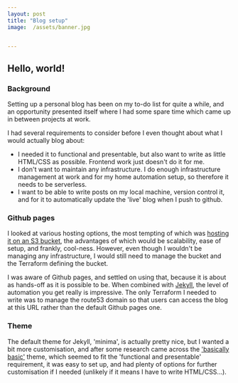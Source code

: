 ```yaml
---
layout: post
title: "Blog setup"
image:  /assets/banner.jpg


---
```


## Hello, world!

### Background

Setting up a personal blog has been on my to-do list for quite a while, and an opportunity presented itself where I had some spare time which came up in between projects at work. 

I had several requirements to consider before I even thought about what I would actually blog about:
- I needed it to functional and presentable, but also want to write as little HTML/CSS as possible. Frontend work just doesn't do it for me.
- I don't want to maintain any infrastructure. I do enough infrastructure management at work and for my home automation setup, so therefore it needs to be serverless.
- I want to be able to write posts on my local machine, version control it, and for it to automatically update the 'live' blog when I push to github. 

### Github pages

I looked at various hosting options, the most tempting of which was [hosting it on an S3 bucket](https://docs.aws.amazon.com/AmazonS3/latest/userguide/WebsiteHosting.html), the advantages of which would be scalability, ease of setup, and frankly, cool-ness. However, even though I wouldn't be managing any infrastructure, I would still need to manage the bucket and the Terraform defining the bucket. 

I was aware of Github pages, and settled on using that, because it is about as hands-off as it is possible to be. When combined with [Jekyll](https://jekyllrb.com/), the level of automation you get really is impressive. The only Terraform I needed to write was to manage the route53 domain so that users can access the blog at this URL rather than the default Github pages one. 

### Theme

The default theme for Jekyll, 'minima', is actually pretty nice, but I wanted a bit more customisation, and after some research came across the ['basically basic'](https://github.com/mmistakes/jekyll-theme-basically-basic) theme, which seemed to fit the 'functional and presentable' requirement, it was easy to set up, and had plenty of options for further customisation if I needed (unlikely if it means I have to write HTML/CSS...).

